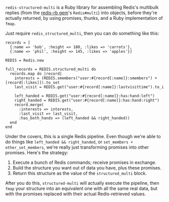 `redis-structured-multi` is a Ruby library for assembling Redis's multibulk replies (from the [redis-rb gem](https://github.com/ezmobius/redis-rb)'s `Redis#multi`) into objects, before they're actually returned, by using promises, thunks, and a Ruby implementation of `fmap`.

Just require `redis_structured_multi`, then you can do something like this:

    records = [
      {:name => 'bob', :height => 180, :likes => 'carrots'},
      {:name => 'phil', :height => 145, :likes => 'apples'}]

    REDIS = Redis.new

    full_records = REDIS.structured_multi do
      records.map do |record|
        interests = (REDIS.smembers("user:#{record[:name]}:smembers") + [record[:likes]]).to_set
        last_visit = REDIS.get("user:#{record[:name]}:lastvisittime").to_i
        
        left_handed = REDIS.get("user:#{record[:name]}:has:hand:left")
        right_handed = REDIS.get("user:#{record[:name]}:has:hand:right")
        record.merge(
          :interests => interests,
          :last_visit => last_visit,
          :has_both_hands => (left_handed && right_handed))
      end
    end

Under the covers, this is a single Redis pipeline. Even though we're able to do things like `left_handed && right_handed`, or `set_members + other_set_members`, we're really just transforming promises into other promises. Here's the strategy:

1. Execute a bunch of Redis commands; receive promises in exchange.
2. Build the structure you want out of data you have, plus these promises.
3. Return this structure as the value of the `structured_multi` block.

After you do this, `structured-multi` will actually execute the pipeline, then `fmap` your structure into an equivalent one with all the same real data, but with the promises replaced with their actual Redis-retrieved values.

